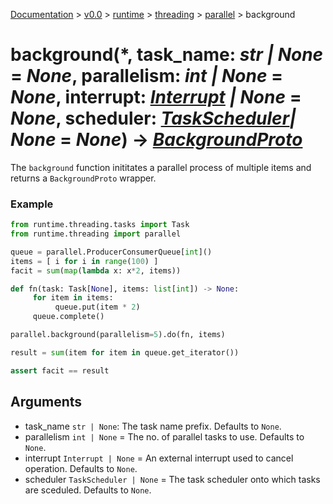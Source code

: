 [Documentation](/docs/documentation.md) >
 [v0.0](/docs/0.0/version.md) >
  [runtime](/docs/0.0/runtime/module.md) >
   [threading](/docs/0.0/runtime/threading/module.md) >
    [parallel](/docs/0.0/runtime/threading/parallel/module.md) >
     background

# background(*, task_name: _str | None_ = _None_, parallelism: _int | None_ = _None_, interrupt: _[Interrupt](../interrupt.md) | None_ = _None_, scheduler: _[TaskScheduler](../tasks/schedulers/task_scheduler.md)| None_ = _None_) -> _[BackgroundProto](background_proto.md)_

The `background` function inititates a parallel process of multiple items and returns a `BackgroundProto` wrapper.

### Example

```python
from runtime.threading.tasks import Task
from runtime.threading import parallel

queue = parallel.ProducerConsumerQueue[int]()
items = [ i for i in range(100) ]
facit = sum(map(lambda x: x*2, items))

def fn(task: Task[None], items: list[int]) -> None:
     for item in items:
          queue.put(item * 2)
     queue.complete()

parallel.background(parallelism=5).do(fn, items)

result = sum(item for item in queue.get_iterator())

assert facit == result
```

## Arguments

- task_name `str | None`: The task name prefix. Defaults to `None`.
- parallelism `int | None` = The no. of parallel tasks to use. Defaults to `None`.
- interrupt `Interrupt | None` = An external interrupt used to cancel operation. Defaults to `None`.
- scheduler `TaskScheduler | None` = The task scheduler onto which tasks are sceduled. Defaults to `None`.